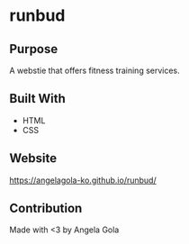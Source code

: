 # runbud

## Purpose
A webstie that offers fitness training services.

## Built With
* HTML
* CSS

## Website
 https://angelagola-ko.github.io/runbud/

## Contribution
Made with <3 by Angela Gola
